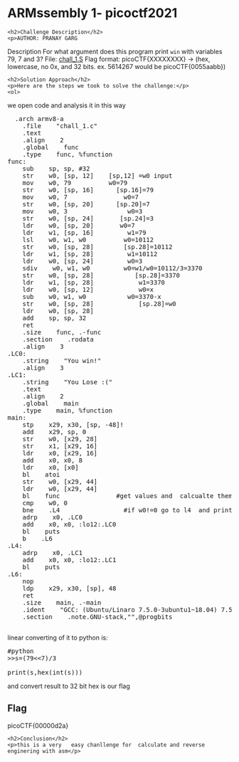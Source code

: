 
<!DOCTYPE html>
<html>

<body>
    <h1>ARMssembly 1- picoctf2021</h1>

    <h2>Challenge Description</h2>
    <p>AUTHOR: PRANAY GARG

Description
For what argument does this program print `win` with variables 79, 7 and 3? File: <a href="https://phantom1ss.github.io/blog/2024/practice/picoctf/ARMssembly1/chall_1.S">chall_1.S</a> Flag format: picoCTF{XXXXXXXX} -> (hex, lowercase, no 0x, and 32 bits. ex. 5614267 would be picoCTF{0055aabb})
</p>
 
    <h2>Solution Approach</h2>
    <p>Here are the steps we took to solve the challenge:</p>
    <ol>
 we open code and analysis it in this way 
<pre>
  .arch armv8-a
    .file    "chall_1.c"
    .text
    .align    2
    .global    func
    .type    func, %function
func:
    sub    sp, sp, #32
    str    w0, [sp, 12]    [sp,12] =w0 input
    mov    w0, 79          w0=79  
    str    w0, [sp, 16]      [sp.16]=79
    mov    w0, 7               w0=7
    str    w0, [sp, 20]      [sp.20]=7
    mov    w0, 3                w0=3
    str    w0, [sp, 24]       [sp.24]=3 
    ldr    w0, [sp, 20]       w0=7
    ldr    w1, [sp, 16]         w1=79
    lsl    w0, w1, w0          w0=10112
    str    w0, [sp, 28]        [sp.28]=10112
    ldr    w1, [sp, 28]         w1=10112
    ldr    w0, [sp, 24]         w0=3
    sdiv    w0, w1, w0         w0=w1/w0=10112/3=3370   
    str    w0, [sp, 28]           [sp.28]=3370
    ldr    w1, [sp, 28]            w1=3370  
    ldr    w0, [sp, 12]            w0=x
    sub    w0, w1, w0           w0=3370-x
    str    w0, [sp, 28]            [sp.28]=w0 
    ldr    w0, [sp, 28]               
    add    sp, sp, 32
    ret
    .size    func, .-func
    .section    .rodata
    .align    3
.LC0:
    .string    "You win!"
    .align    3
.LC1:
    .string    "You Lose :("
    .text
    .align    2
    .global    main
    .type    main, %function
main:
    stp    x29, x30, [sp, -48]!
    add    x29, sp, 0
    str    w0, [x29, 28]
    str    x1, [x29, 16]
    ldr    x0, [x29, 16]
    add    x0, x0, 8
    ldr    x0, [x0]
    bl    atoi
    str    w0, [x29, 44]
    ldr    w0, [x29, 44]        
    bl    func               #get values and  calcualte them with function
    cmp    w0, 0          
    bne    .L4                 #if w0!=0 go to l4  and print loose else print ewin          w0 is 3370 
    adrp    x0, .LC0                   
    add    x0, x0, :lo12:.LC0
    bl    puts
    b    .L6
.L4:                  
    adrp    x0, .LC1         
    add    x0, x0, :lo12:.LC1
    bl    puts
.L6:
    nop
    ldp    x29, x30, [sp], 48
    ret
    .size    main, .-main
    .ident    "GCC: (Ubuntu/Linaro 7.5.0-3ubuntu1~18.04) 7.5.0"
    .section    .note.GNU-stack,"",@progbits

</pre>       
 linear   converting of it to python is:
<pre>
#python
>>s=(79<<7)/3

print(s,hex(int(s)))
</pre>
and convert result to 32 bit hex is our flag
    </ol>
<br>
    <h2>Flag</h2>
    <p class="flag">picoCTF{00000d2a}
</p>

    <h2>Conclusion</h2>
    <p>this is a very   easy chanllenge for  calculate and reverse enginering with asm</p>
</body>
</html>


